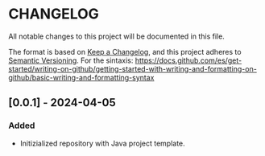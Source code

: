 # CHANGELOG
All notable changes to this project will be documented in this file.

The format is based on [Keep a Changelog](https://keepachangelog.com/en/1.1.0/),
and this project adheres to [Semantic Versioning](https://semver.org/spec/v2.0.0.html).
For the sintaxis: https://docs.github.com/es/get-started/writing-on-github/getting-started-with-writing-and-formatting-on-github/basic-writing-and-formatting-syntax

## [0.0.1] - 2024-04-05

### Added

- Initizialized repository with Java project template.